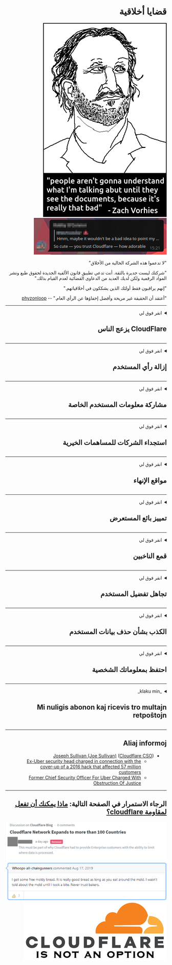 <div dir="rtl">

# قضايا أخلاقية

![](../image/itsreallythatbad.jpg)
![](../image/telegram/c81238387627b4bfd3dcd60f56d41626.jpg)

"لا تدعموا هذه الشركة الخالية من الأخلاق"

"شركتك ليست جديرة بالثقة. أنت تدعي تطبيق قانون الألفية الجديدة لحقوق طبع ونشر المواد الرقمية ولكن لديك العديد من الدعاوى القضائية لعدم القيام بذلك."

"إنهم يراقبون فقط أولئك الذين يشككون في أخلاقياتهم."

"أعتقد أن الحقيقة غير مريحة وأفضل إخفاؤها عن الرأي العام."  -- [phyzonloop](https://twitter.com/phyzonloop)


---


<details>
<summary>انقر فوق لي

## CloudFlare يزعج الناس
</summary>


ترسل Cloudflare رسائل بريد إلكتروني عشوائية إلى غير مستخدمي Cloudflare.

- أرسل رسائل البريد الإلكتروني فقط إلى المشتركين الذين اختاروا الاشتراك
- عندما يقول المستخدم "توقف" ، توقف عن إرسال البريد الإلكتروني

بكل بساطة. لكن Cloudflare لا تهتم.
قالت Cloudflare إن استخدام خدمتهم يمكن أن يوقف جميع مرسلي البريد العشوائي أو المهاجمين.
كيف يمكننا إيقاف Cloudflare بدون تنشيط Cloudflare؟


| 🖼 | 🖼 |
| --- | --- |
| ![](../image/cfspam01.jpg) | ![](../image/cfspam03.jpg) |
| ![](../image/cfspam02.jpg) | ![](../image/cfspambrittany.jpg)<br>![](../image/cfspamtwtr.jpg) |

</details>

---

<details>
<summary>انقر فوق لي

## إزالة رأي المستخدم
</summary>


Cloudflare رقابة المراجعات السلبية.
إذا نشرت نصًا مضادًا لـ Cloudflare على Twitter ، فلديك فرصة للحصول على رد من موظف Cloudflare برسالة "لا ، إنها ليست".
إذا قمت بنشر مراجعة سلبية على أي موقع مراجعة ، فسيحاولون فرض الرقابة عليه.


| 🖼 | 🖼 |
| --- | --- |
| ![](../image/cfcenrev_01.jpg)<br>![](../image/cfcenrev_02.jpg) | ![](../image/cfcenrev_03.jpg) |

</details>

---

<details>
<summary>انقر فوق لي

## مشاركة معلومات المستخدم الخاصة
</summary>


تعاني Cloudflare من مشكلة مضايقة ضخمة.
تشارك Cloudflare المعلومات الشخصية لأولئك الذين يشكون من المواقع المستضافة.
يطلبون منك أحيانًا تقديم هويتك الحقيقية.
إذا كنت لا ترغب في التعرض للمضايقة أو الاعتداء أو الضرب أو القتل ، فمن الأفضل أن تبتعد عن مواقع Cloudflared.


| 🖼 | 🖼 |
| --- | --- |
| ![](../image/cfdox_what.jpg) | ![](../image/cfdox_swat.jpg) |
| ![](../image/cfdox_kill.jpg) | ![](../image/cfdox_threat.jpg) |
| ![](../image/cfdox_dox.jpg) | ![](../image/cfdox_ex1.jpg) |
| ![](../image/cfabuseform.jpg) | ![](../image/cfdox_ex2.jpg) |

</details>

---

<details>
<summary>انقر فوق لي

## استجداء الشركات للمساهمات الخيرية
</summary>


تطلب CloudFlare مساهمات خيرية.
إنه لأمر مروع للغاية أن تطلب شركة أمريكية أعمالًا خيرية جنبًا إلى جنب مع المنظمات غير الربحية التي لها أسباب وجيهة.
إذا كنت تحب حظر الأشخاص أو إضاعة وقت الآخرين ، فقد ترغب في طلب بعض البيتزا لموظفي Cloudflare.


![](../image/cfdonate.jpg)

</details>

---

<details>
<summary>انقر فوق لي

## مواقع الإنهاء
</summary>


ماذا ستفعل إذا تعطل موقعك فجأة؟
هناك تقارير تفيد بأن Cloudflare يحذف تكوين المستخدم أو يوقف الخدمة دون أي تحذير ، بصمت.
نقترح عليك العثور على مزود أفضل.

![](../image/cftmnt.jpg)

</details>

---

<details>
<summary>انقر فوق لي

## تمييز بائع المستعرض
</summary>


تمنح CloudFlare معاملة تفضيلية لأولئك الذين يستخدمون Firefox مع إعطاء معاملة عدائية لمستخدمي غير متصفح Tor على Tor.
يتلقى مستخدمو Tor الذين يرفضون بحق تنفيذ جافا سكريبت غير مجاني أيضًا معاملة عدائية.
هذا التفاوت في الوصول هو إساءة استخدام لحياد الشبكة وإساءة استخدام للسلطة.

![](../image/browdifftbcx.gif)

- اليسار: متصفح Tor ، اليمين: Chrome. نفس عنوان IP.

![](../image/browserdiff.jpg)

- اليسار: متصفح Tor Javascript معطل ، تم تمكين ملف تعريف الارتباط
- اليمين: Chrome Javascript Enabled، Cookie Disabled

![](../image/cfsiryoublocked.jpg)

- QuteBrowser (متصفح صغير) بدون Tor (Clearnet IP)

| ***المستعرض*** | ***الوصول إلى العلاج*** |
| --- | --- |
| Tor Browser (تم تفعيل جافا سكريبت) | الوصول مسموح به |
| Firefox (تم تفعيل جافا سكريبت) | الوصول المتدهورة |
| Chromium (تم تفعيل جافا سكريبت) | الوصول المتدهورة |
| Chromium or Firefox (جافا سكريبت معطلة) | تم الرفض |
| Chromium or Firefox (تم تعطيل ملف تعريف الارتباط) | تم الرفض |
| QuteBrowser | تم الرفض |
| lynx | تم الرفض |
| w3m | تم الرفض |
| wget | تم الرفض |


لماذا لا تستخدم زر الصوت لحل التحدي السهل؟

نعم ، يوجد زر صوت ، لكنه لا يعمل دائمًا عبر Tor.
ستصلك هذه الرسالة عند النقر فوقها:

```
حاول مرة أخرى في وقت لاحق
قد يرسل جهاز الكمبيوتر أو الشبكة الخاصة بك استعلامات آلية.
لحماية مستخدمينا ، لا يمكننا معالجة طلبك الآن.
لمزيد من التفاصيل قم بزيارة صفحة المساعدة الخاصة بنا
```

</details>

---

<details>
<summary>انقر فوق لي

## قمع الناخبين
</summary>


يقوم الناخبون في الولايات الأمريكية بالتسجيل للتصويت في نهاية المطاف من خلال الموقع الإلكتروني لوزيرة الخارجية في دولة إقامتهم.
تشارك مكاتب وزراء الخارجية التي يسيطر عليها الجمهوريون في قمع الناخبين عن طريق توكيل موقع وزير الخارجية عبر موقع Cloudflare.
إن معاملة Cloudflare العدائية لمستخدمي Tor ، وموقعها في MITM كنقطة مراقبة عالمية مركزية ، ودورها الضار بشكل عام يجعل الناخبين المحتملين يترددون في التسجيل.
يميل الليبراليون على وجه الخصوص إلى اعتناق الخصوصية.
تجمع نماذج تسجيل الناخبين معلومات حساسة حول الميول السياسية للناخب ، والعنوان المادي الشخصي ، ورقم الضمان الاجتماعي ، وتاريخ الميلاد.
تجعل معظم الولايات مجموعة فرعية فقط من تلك المعلومات متاحة للجمهور ، لكن Cloudflare ترى كل هذه المعلومات عندما يسجل شخص ما للتصويت.

لاحظ أن التسجيل الورقي لا يتحايل على Cloudflare لأنه من المرجح أن يستخدم موظفو موظفي إدخال البيانات بوزارة الخارجية موقع Cloudflare لإدخال البيانات.

| 🖼 | 🖼 |
| --- | --- |
| ![](../image/cfvotm_01.jpg) | ![](../image/cfvotm_02.jpg) |

- موقع Change.org هو موقع شهير لجمع الأصوات واتخاذ الإجراءات.
“يبدأ الناس في كل مكان حملات ، ويحشدون المؤيدين ، ويعملون مع صانعي القرار لإيجاد الحلول.”
لسوء الحظ ، لا يستطيع العديد من الأشخاص مشاهدة موقع change.org على الإطلاق بسبب مرشح Cloudflare القوي.
يتم منعهم من التوقيع على العريضة ، وبالتالي استبعادهم من العملية الديمقراطية.
يساعد استخدام نظام أساسي آخر غير مصمم على السحابة مثل OpenPetition في حل المشكلة.

| 🖼 | 🖼 |
| --- | --- |
| ![](../image/changeorgasn.jpg) | ![](../image/changeorgtor.jpg) |

- يقدم "المشروع الأثيني" الخاص بـ Cloudflare حماية مجانية على مستوى المؤسسة لمواقع الانتخابات المحلية والولاية.
قالوا إن "ناخبيهم يمكنهم الوصول إلى المعلومات الانتخابية وتسجيل الناخبين" لكن هذه كذبة لأن الكثير من الناس لا يمكنهم تصفح الموقع على الإطلاق.

</details>

---

<details>
<summary>انقر فوق لي

## تجاهل تفضيل المستخدم
</summary>


إذا قمت بإلغاء الاشتراك في شيء ما ، فإنك تتوقع ألا تتلقى أي بريد إلكتروني بشأنه.
تتجاهل Cloudflare تفضيلات المستخدم وتشارك البيانات مع شركات خارجية دون موافقة العميل.
إذا كنت تستخدم خطتهم المجانية ، فإنهم يرسلون إليك أحيانًا بريدًا إلكترونيًا يطلبون منك شراء اشتراك شهري.

![](../image/cfviopl_tp.jpg)

</details>

---

<details>
<summary>انقر فوق لي

## الكذب بشأن حذف بيانات المستخدم
</summary>


وفقًا لمدونة عميل Cloudflare السابق هذا ، فإن Cloudflare تكذب بشأن حذف الحسابات.
في الوقت الحاضر ، تحتفظ العديد من الشركات ببياناتك بعد إغلاق حسابك أو إزالته.
تذكر معظم الشركات الجيدة ذلك في سياسة الخصوصية الخاصة بها.
كلاود فلير؟ لا.

```
2019-08-05 أرسل لي CloudFlare تأكيدًا بأنهم قد أزالوا حسابي.
2019-10-02 تلقيت بريدًا إلكترونيًا من CloudFlare "لأنني عميل"
```

لم يعرف Cloudflare كلمة "إزالة".
إذا تمت إزالته حقًا ، فلماذا تلقى هذا العميل السابق بريدًا إلكترونيًا؟
وذكر أيضًا أن سياسة خصوصية Cloudflare لا تذكر ذلك.

```
لا تذكر سياسة الخصوصية الجديدة الخاصة بهم أي ذكر للاحتفاظ بالبيانات لمدة عام.
```

![](../image/cfviopl_notdel.jpg)

كيف يمكنك الوثوق في Cloudflare إذا كانت سياسة الخصوصية الخاصة بها عبارة عن LIE؟

</details>

---

<details>
<summary>انقر فوق لي

## احتفظ بمعلوماتك الشخصية
</summary>


يعد حذف حساب Cloudflare أمرًا صعبًا.

```
أرسل بطاقة دعم باستخدام فئة "الحساب" ،
وطلب حذف الحساب في نص الرسالة.
يجب ألا يكون لديك أي مجالات أو بطاقات ائتمان مرتبطة بحسابك قبل طلب الحذف.
```

سوف تتلقى هذا البريد الإلكتروني للتأكيد.

![](../image/cf_deleteandkeep.jpg)

"لقد بدأنا في معالجة طلب الحذف الخاص بك" ولكن "سنواصل تخزين معلوماتك الشخصية".

هل يمكنك "الوثوق" بهذا؟

</details>

---

<details>
<summary>_klaku min_

## Mi nuligis abonon kaj ricevis tro multajn retpoŝtojn
</summary>


La uzanto nuligis sian 'Cloudflare stream' abonon kaj li ricevas retpoŝtajn memorigilojn ĉiutage por rememorigi lin pri nuligita abono.
Ne estas malaprobita butono. Kiel vi ĉesas ĉi tiun frenezon?

![](../image/barrageemailcancelsubscription.jpg)

Cloudflare diris al ĉi tiu uzanto kontakti subtenteamo kaj peti ĉiujn viajn enhavojn forigi.

- [t](https://web.archive.org/web/20210412165334/https://twitter.com/JohnHaldson/status/1381651569247088650)

</details>

---

## Aliaj informoj

- [Joseph Sullivan (Joe Sullivan)](../cloudflare_inc/cloudflare_members.md) ([Cloudflare CSO](https://twitter.com/eastdakota/status/1296522269313785862))
  - [Ex-Uber security head charged in connection with the cover-up of a 2016 hack that affected 57 million customers](https://www.businessinsider.com/uber-data-hack-security-head-joe-sullivan-charged-cover-up-2020-8)
  - [Former Chief Security Officer For Uber Charged With Obstruction Of Justice](https://www.justice.gov/usao-ndca/pr/former-chief-security-officer-uber-charged-obstruction-justice)


---

## الرجاء الاستمرار في الصفحة التالية:   [ماذا يمكنك أن تفعل لمقاومة cloudflare؟](ar.action.md)

![](../image/censor_cloudflare_blogcomment.jpg)
![](../image/freemoldybread.jpg)
![](../image/cfisnotanoption.jpg)

</div>